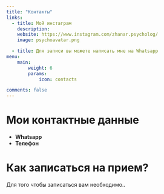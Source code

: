 ```yaml
---
title: "Контакты"
links:
  - title: Мой инстаграм
    description: 
    website: https://www.instagram.com/zhanar.psycholog/
    image: psychoavatar.png

  - title: Для записи вы можете написать мне на Whatsapp
menu:
    main: 
        weight: 6
        params:
            icon: contacts

comments: false
---
```

# Мои контактные данные
- **Whatsapp**
- **Телефон**

# Как записаться на прием?
Для того чтобы записаться вам необходимо..